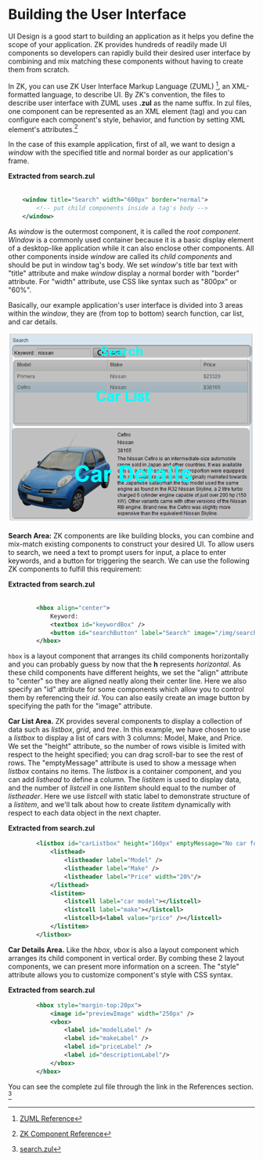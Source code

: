 # Building the User Interface

UI Design is a good start to building an application as it helps you
define the scope of your application. ZK provides hundreds of readily
made UI components so developers can rapidly build their desired user
interface by combining and mix matching these components without having
to create them from scratch.

In ZK, you can use ZK User Interface Markup Language (ZUML) [^1], an
XML-formatted language, to describe UI. By ZK's convention, the files to
describe user interface with ZUML uses **.zul** as the name suffix. In
zul files, one component can be represented as an XML element (tag) and
you can configure each component's style, behavior, and function by
setting XML element's attributes.[^2]

In the case of this example application, first of all, we want to design
a *window* with the specified title and normal border as our
application's frame.

**Extracted from search.zul**

```xml

    <window title="Search" width="600px" border="normal">
        <!-- put child components inside a tag's body -->
    </window>
```

As *window* is the outermost component, it is called the *root
component*. *Window* is a commonly used container because it is a basic
display element of a desktop-like application while it can also enclose
other components. All other components inside *window* are called its
*child components* and should be put in window tag's body. We set
*window*'s title bar text with "title" attribute and make *window*
display a normal border with "border" attribute. For "width" attribute,
use CSS like syntax such as "800px" or "60%".

Basically, our example application's user interface is divided into 3
areas within the *window*, they are (from top to bottom) search
function, car list, and car details.

![](../images/tutorial-ui-3areas.png)

**Search Area:** ZK components are like building blocks, you can combine
and mix-match existing components to construct your desired UI. To allow
users to search, we need a text to prompt users for input, a place to
enter keywords, and a button for triggering the search. We can use the
following ZK components to fulfill this requirement:

**Extracted from search.zul**

``` xml

        <hbox align="center">
            Keyword:
            <textbox id="keywordBox" />
            <button id="searchButton" label="Search" image="/img/search.png" />
        </hbox>
```

`hbox` is a layout component that arranges its child components
horizontally and you can probably guess by now that the **h** represents
*horizontal*. As these child components have different heights, we set
the "align" attribute to "center" so they are aligned neatly along their
center line. Here we also specify an "id" attribute for some components
which allow you to control them by referencing their *id*. You can also
easily create an image button by specifying the path for the "image"
attribute.

**Car List Area.** ZK provides several components to display a
collection of data such as *listbox*, *grid*, and *tree*. In this
example, we have chosen to use a *listbox* to display a list of cars
with 3 columns: Model, Make, and Price. We set the "height" attribute,
so the number of rows visible is limited with respect to the height
specified; you can drag scroll-bar to see the rest of rows. The
"emptyMessage" attribute is used to show a message when *listbox*
contains no items. The *listbox* is a container component, and you can
add *listhead* to define a column. The *listitem* is used to display
data, and the number of *listcell* in one *listitem* should equal to the
number of *listheader*. Here we use *listcell* with static label to
demonstrate structure of a *listitem*, and we'll talk about how to
create *listitem* dynamically with respect to each data object in the
next chapter.

**Extracted from search.zul**

```xml
        <listbox id="carListbox" height="160px" emptyMessage="No car found in the result">
            <listhead>
                <listheader label="Model" />
                <listheader label="Make" />
                <listheader label="Price" width="20%"/>
            </listhead>
            <listitem>
                <listcell label="car model"></listcell>
                <listcell label="make"></listcell>
                <listcell>$<label value="price" /></listcell>
            </listitem>
        </listbox>
```

**Car Details Area.** Like the *hbox*, *vbox* is also a layout component
which arranges its child component in vertical order. By combing these 2
layout components, we can present more information on a screen. The
"style" attribute allows you to customize component's style with CSS
syntax.

**Extracted from search.zul**

```xml
        <hbox style="margin-top:20px">
            <image id="previewImage" width="250px" />
            <vbox>
                <label id="modelLabel" />
                <label id="makeLabel" />
                <label id="priceLabel" />
                <label id="descriptionLabel"/>
            </vbox>
        </hbox>
```

You can see the complete zul file through the link in the References
section. [^3]


[^1]: [ZUML Reference](http://books.zkoss.org/wiki/ZUML_Reference)

[^2]: [ZK Component Reference](http://books.zkoss.org/wiki/ZK_Component_Reference)

[^3]: [search.zul](https://github.com/zkoss/zkbooks/blob/master/gettingStarted/getZkUp/src/main/webapp/search.zul)
